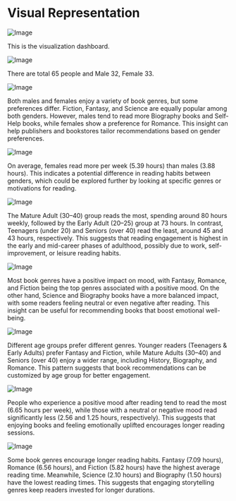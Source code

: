 # Visual Representation

![Image](https://github.com/user-attachments/assets/c11e781b-4553-48e6-add8-e871b1e6812c)

This is the visualization dashboard.



![Image](https://github.com/user-attachments/assets/b02ea53f-d5d1-4cd6-99d9-56e5522e95bf)

There are total 65 people and Male 32, Female 33.



![Image](https://github.com/user-attachments/assets/ddbf74cf-74ff-4290-a0a1-89931f3ca9b4)

Both males and females enjoy a variety of book genres, but some preferences differ. Fiction, Fantasy, and Science are equally popular among both genders. However, males tend to read more Biography books and Self-Help books, while females show a preference for Romance. This insight can help publishers and bookstores tailor recommendations based on gender preferences.



![Image](https://github.com/user-attachments/assets/cc19eb8d-fa93-4fd2-bee2-7ef91f4d88bf)

On average, females read more per week (5.39 hours) than males (3.88 hours). This indicates a potential difference in reading habits between genders, which could be explored further by looking at specific genres or motivations for reading.



![Image](https://github.com/user-attachments/assets/76a38c45-63db-4d40-b9ba-e1a4af92eebe)

The Mature Adult (30–40) group reads the most, spending around 80 hours weekly, followed by the Early Adult (20–25) group at 73 hours. In contrast, Teenagers (under 20) and Seniors (over 40) read the least, around 45 and 43 hours, respectively. This suggests that reading engagement is highest in the early and mid-career phases of adulthood, possibly due to work, self-improvement, or leisure reading habits.



![Image](https://github.com/user-attachments/assets/c5029f50-f950-422d-b64c-8fbe5045ccdb)

Most book genres have a positive impact on mood, with Fantasy, Romance, and Fiction being the top genres associated with a positive mood. On the other hand, Science and Biography books have a more balanced impact, with some readers feeling neutral or even negative after reading. This insight can be useful for recommending books that boost emotional well-being.



![Image](https://github.com/user-attachments/assets/6c4ee5c0-06a5-4199-82a4-7c100f1c02e4)

Different age groups prefer different genres. Younger readers (Teenagers & Early Adults) prefer Fantasy and Fiction, while Mature Adults (30–40) and Seniors (over 40) enjoy a wider range, including History, Biography, and Romance. This pattern suggests that book recommendations can be customized by age group for better engagement.



![Image](https://github.com/user-attachments/assets/fefa6872-d528-4210-9ff7-9dd134f3f64c)

People who experience a positive mood after reading tend to read the most (6.65 hours per week), while those with a neutral or negative mood read significantly less (2.56 and 1.25 hours, respectively). This suggests that enjoying books and feeling emotionally uplifted encourages longer reading sessions.



![Image](https://github.com/user-attachments/assets/1cd96db2-62c4-47d8-b0e5-ba1ec660e3ca)

Some book genres encourage longer reading habits. Fantasy (7.09 hours), Romance (6.56 hours), and Fiction (5.82 hours) have the highest average reading time. Meanwhile, Science (2.10 hours) and Biography (1.50 hours) have the lowest reading times. This suggests that engaging storytelling genres keep readers invested for longer durations.
